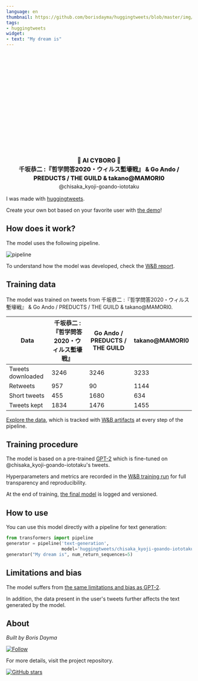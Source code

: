 ```yaml
---
language: en
thumbnail: https://github.com/borisdayma/huggingtweets/blob/master/img/logo.png?raw=true
tags:
- huggingtweets
widget:
- text: "My dream is"
---
```


<div class="inline-flex flex-col" style="line-height: 1.5;">
    <div class="flex">
        <div
			style="display:inherit; margin-left: 4px; margin-right: 4px; width: 92px; height:92px; border-radius: 50%; background-size: cover; background-image: url(&#39;https://pbs.twimg.com/profile_images/1311655714767601665/8z7UZ1u5_400x400.jpg&#39;)">
        </div>
        <div
            style="display:inherit; margin-left: 4px; margin-right: 4px; width: 92px; height:92px; border-radius: 50%; background-size: cover; background-image: url(&#39;https://pbs.twimg.com/profile_images/1145832571214815232/KYNcOP04_400x400.jpg&#39;)">
        </div>
        <div
            style="display:inherit; margin-left: 4px; margin-right: 4px; width: 92px; height:92px; border-radius: 50%; background-size: cover; background-image: url(&#39;https://pbs.twimg.com/profile_images/1396296635672502273/ZLagDVRa_400x400.jpg&#39;)">
        </div>
    </div>
    <div style="text-align: center; margin-top: 3px; font-size: 16px; font-weight: 800">🤖 AI CYBORG 🤖</div>
    <div style="text-align: center; font-size: 16px; font-weight: 800">千坂恭二 :『哲学問答2020・ウィルス塹壕戦』 & Go Ando / PREDUCTS / THE GUILD & takano@MAMORI0</div>
    <div style="text-align: center; font-size: 14px;">@chisaka_kyoji-goando-iototaku</div>
</div>

I was made with [huggingtweets](https://github.com/borisdayma/huggingtweets).

Create your own bot based on your favorite user with [the demo](https://colab.research.google.com/github/borisdayma/huggingtweets/blob/master/huggingtweets-demo.ipynb)!

## How does it work?

The model uses the following pipeline.

![pipeline](https://github.com/borisdayma/huggingtweets/blob/master/img/pipeline.png?raw=true)

To understand how the model was developed, check the [W&B report](https://wandb.ai/wandb/huggingtweets/reports/HuggingTweets-Train-a-Model-to-Generate-Tweets--VmlldzoxMTY5MjI).

## Training data

The model was trained on tweets from 千坂恭二 :『哲学問答2020・ウィルス塹壕戦』 & Go Ando / PREDUCTS / THE GUILD & takano@MAMORI0.

| Data | 千坂恭二 :『哲学問答2020・ウィルス塹壕戦』 | Go Ando / PREDUCTS / THE GUILD | takano@MAMORI0 |
| --- | --- | --- | --- |
| Tweets downloaded | 3246 | 3246 | 3233 |
| Retweets | 957 | 90 | 1144 |
| Short tweets | 455 | 1680 | 634 |
| Tweets kept | 1834 | 1476 | 1455 |

[Explore the data](https://wandb.ai/wandb/huggingtweets/runs/i7bv0620/artifacts), which is tracked with [W&B artifacts](https://docs.wandb.com/artifacts) at every step of the pipeline.

## Training procedure

The model is based on a pre-trained [GPT-2](https://huggingface.co/gpt2) which is fine-tuned on @chisaka_kyoji-goando-iototaku's tweets.

Hyperparameters and metrics are recorded in the [W&B training run](https://wandb.ai/wandb/huggingtweets/runs/2yl0izon) for full transparency and reproducibility.

At the end of training, [the final model](https://wandb.ai/wandb/huggingtweets/runs/2yl0izon/artifacts) is logged and versioned.

## How to use

You can use this model directly with a pipeline for text generation:

```python
from transformers import pipeline
generator = pipeline('text-generation',
                     model='huggingtweets/chisaka_kyoji-goando-iototaku')
generator("My dream is", num_return_sequences=5)
```

## Limitations and bias

The model suffers from [the same limitations and bias as GPT-2](https://huggingface.co/gpt2#limitations-and-bias).

In addition, the data present in the user's tweets further affects the text generated by the model.

## About

*Built by Boris Dayma*

[![Follow](https://img.shields.io/twitter/follow/borisdayma?style=social)](https://twitter.com/intent/follow?screen_name=borisdayma)

For more details, visit the project repository.

[![GitHub stars](https://img.shields.io/github/stars/borisdayma/huggingtweets?style=social)](https://github.com/borisdayma/huggingtweets)
